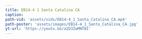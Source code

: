 ```yaml
---
title: EB14-4 1 Santa Catalina CA
caption:
path-vid: 'assets/vids/EB14-4_1_Santa_Catalina_CA.mp4'
path-poster: 'assets/images/EB14-4_1_Santa_Catalina_CA.jpg'
yt-url: 'https://youtu.be/a2D3ZwMNf8I'
---
```


